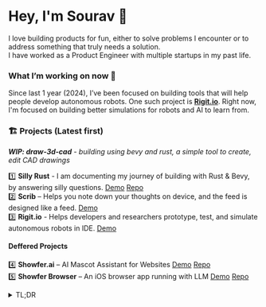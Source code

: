 # Hey, I'm Sourav 👋 

I love building products for fun, either to solve problems I encounter or to address something that truly needs a solution.  
I have worked as a Product Engineer with multiple startups in my past life.  

### What I’m working on now 🚀  
Since last 1 year (2024), I’ve been focused on building tools that will help people develop autonomous robots. One such project is **[Rigit.io](https://rigit.io)**.
Right now, I'm focused on building better simulations for robots and AI to learn from.

### 🏗️ Projects (Latest first)

**_WIP: draw-3d-cad_** - _building using bevy and rust, a simple tool to create, edit CAD drawings_

1️⃣ **Silly Rust** - I am documenting my journey of building with Rust & Bevy, by answering silly questions. [Demo](https://sillyrust.com) [Repo](https://github.com/sourav-bz/silly-rust)\
2️⃣ **Scrib** – Helps you note down your thoughts on device, and the feed is designed like a feed.  [Demo](https://x.com/sourav_bz/status/1894750973295493331)\
3️⃣ **Rigit.io** - Helps developers and researchers prototype, test, and simulate autonomous robots in IDE. [Demo](https://rigit.io)   

#### Deffered Projects
4️⃣ **Showfer.ai** – AI Mascot Assistant for Websites [Demo](https://showfer.ai) [Repo](https://github.com/sourav-bz/showfer-ai)\
5️⃣ **Showfer Browser** – An iOS browser app running with LLM [Demo](https://testflight.apple.com/join/dFRm16ED) [Repo](https://github.com/sourav-bz/showfer-browser)


<details>
<summary>TL;DR</summary>
Above are some projects that are currently public. You can: 
<ul>
  <li>
    Run them locally with your own keys.
  </li>
  <li>
    Create issues for feature requests.
  </li>
  <li>
    Build on top of my previous projects—just reach out!
  </li>
</ul>
<br>
If you’re interested in extending any of my work, feel free to message me on **[Twitter/X](https://x.com/sourav_bz)**. I’d be happy to share my learnings so you can avoid common pitfalls and reach your goals faster.
</details>
